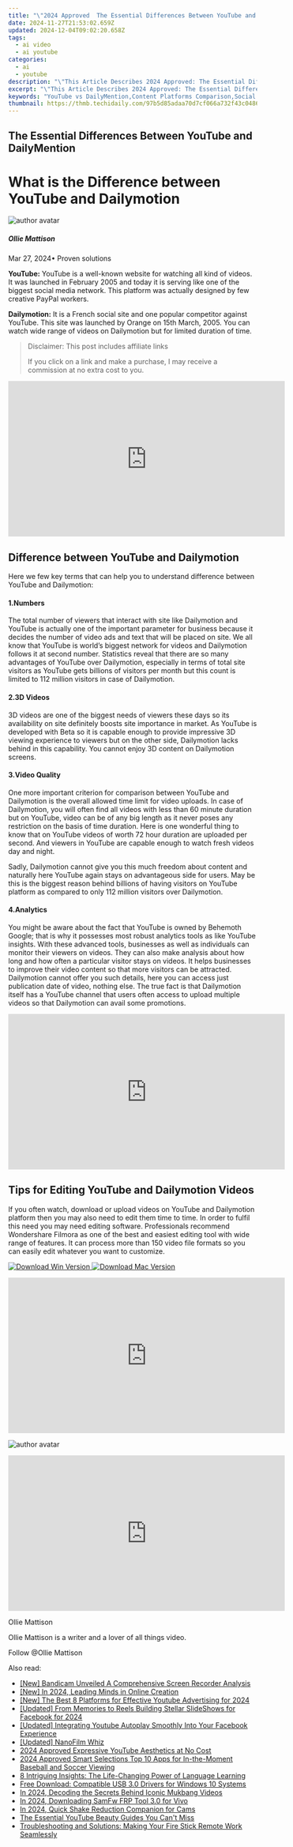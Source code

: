 ```yaml
---
title: "\"2024 Approved  The Essential Differences Between YouTube and DailyMention\""
date: 2024-11-27T21:53:02.659Z
updated: 2024-12-04T09:02:20.658Z
tags:
  - ai video
  - ai youtube
categories:
  - ai
  - youtube
description: "\"This Article Describes 2024 Approved: The Essential Differences Between YouTube and DailyMention\""
excerpt: "\"This Article Describes 2024 Approved: The Essential Differences Between YouTube and DailyMention\""
keywords: "YouTube vs DailyMention,Content Platforms Comparison,Social Media Services,Video Sharing Sites,Microblogging VS Streaming,Social Networking Tools,Online Communication Differences"
thumbnail: https://thmb.techidaily.com/97b5d85adaa70d7cf066a732f43c0486f51d36a4ba60d02434a07b91f944e872.jpg
---
```


## The Essential Differences Between YouTube and DailyMention

# What is the Difference between YouTube and Dailymotion

![author avatar](https://images.wondershare.com/filmora/article-images/ollie-mattison.jpg)

##### Ollie Mattison

 Mar 27, 2024• Proven solutions

**YouTube:** YouTube is a well-known website for watching all kind of videos. It was launched in February 2005 and today it is serving like one of the biggest social media network. This platform was actually designed by few creative PayPal workers.

**Dailymotion:** It is a French social site and one popular competitor against YouTube. This site was launched by Orange on 15th March, 2005\. You can watch wide range of videos on Dailymotion but for limited duration of time.

>  Disclaimer: This post includes affiliate links
>
>  If you click on a link and make a purchase, I may receive a commission at no extra cost to you.
>

<!-- affiliate ads begin -->
<iframe width="560" height="315" src="https://www.youtube.com/embed/Vfq0vw0Spz8?si=2EAk6hW-Gb-o33_L" title="YouTube video player" frameborder="0" allow="accelerometer; autoplay; clipboard-write; encrypted-media; gyroscope; picture-in-picture; web-share" referrerpolicy="strict-origin-when-cross-origin" allowfullscreen></iframe>
<!-- affiliate ads end -->

## Difference between YouTube and Dailymotion

 Here we few key terms that can help you to understand difference between YouTube and Dailymotion:

#### 1.Numbers

 The total number of viewers that interact with site like Dailymotion and YouTube is actually one of the important parameter for business because it decides the number of video ads and text that will be placed on site. We all know that YouTube is world’s biggest network for videos and Dailymotion follows it at second number. Statistics reveal that there are so many advantages of YouTube over Dailymotion, especially in terms of total site visitors as YouTube gets billions of visitors per month but this count is limited to 112 million visitors in case of Dailymotion.

#### 2.3D Videos

 3D videos are one of the biggest needs of viewers these days so its availability on site definitely boosts site importance in market. As YouTube is developed with Beta so it is capable enough to provide impressive 3D viewing experience to viewers but on the other side, Dailymotion lacks behind in this capability. You cannot enjoy 3D content on Dailymotion screens.

#### 3.Video Quality

 One more important criterion for comparison between YouTube and Dailymotion is the overall allowed time limit for video uploads. In case of Dailymotion, you will often find all videos with less than 60 minute duration but on YouTube, video can be of any big length as it never poses any restriction on the basis of time duration. Here is one wonderful thing to know that on YouTube videos of worth 72 hour duration are uploaded per second. And viewers in YouTube are capable enough to watch fresh videos day and night.

 Sadly, Dailymotion cannot give you this much freedom about content and naturally here YouTube again stays on advantageous side for users. May be this is the biggest reason behind billions of having visitors on YouTube platform as compared to only 112 million visitors over Dailymotion.

#### 4.Analytics

 You might be aware about the fact that YouTube is owned by Behemoth Google; that is why it possesses most robust analytics tools as like YouTube insights. With these advanced tools, businesses as well as individuals can monitor their viewers on videos. They can also make analysis about how long and how often a particular visitor stays on videos. It helps businesses to improve their video content so that more visitors can be attracted. Dailymotion cannot offer you such details, here you can access just publication date of video, nothing else. The true fact is that Dailymotion itself has a YouTube channel that users often access to upload multiple videos so that Dailymotion can avail some promotions.

<!-- affiliate ads begin -->
<iframe width="560" height="315" src="https://www.youtube.com/embed/q4-YQ9Wjtfg?si=6afn1fydg_Wb9B8z" title="YouTube video player" frameborder="0" allow="accelerometer; autoplay; clipboard-write; encrypted-media; gyroscope; picture-in-picture; web-share" referrerpolicy="strict-origin-when-cross-origin" allowfullscreen></iframe>
<!-- affiliate ads end -->

## Tips for Editing YouTube and Dailymotion Videos

 If you often watch, download or upload videos on YouTube and Dailymotion platform then you may also need to edit them time to time. In order to fulfil this need you may need editing software. Professionals recommend Wondershare Filmora as one of the best and easiest editing tool with wide range of features. It can process more than 150 video file formats so you can easily edit whatever you want to customize.

[![Download Win Version](https://images.wondershare.com/filmora/guide/download-btn-win.jpg) ](https://tools.techidaily.com/wondershare/filmora/download/) [![Download Mac Version](https://images.wondershare.com/filmora/guide/download-btn-mac.jpg) ](https://tools.techidaily.com/wondershare/filmora/download/)

<!-- affiliate ads begin -->
<iframe width="560" height="315" src="https://www.youtube.com/embed/RhLjZsruC9M?si=-861oUSfrUde2Ykt" title="YouTube video player" frameborder="0" allow="accelerometer; autoplay; clipboard-write; encrypted-media; gyroscope; picture-in-picture; web-share" referrerpolicy="strict-origin-when-cross-origin" allowfullscreen></iframe>
<!-- affiliate ads end -->

![author avatar](https://images.wondershare.com/filmora/article-images/ollie-mattison.jpg)

<!-- affiliate ads begin -->
<iframe width="560" height="315" src="https://www.youtube.com/embed/FLlUft1ZxI0?si=pBd5QdHEE27qsNlN" title="YouTube video player" frameborder="0" allow="accelerometer; autoplay; clipboard-write; encrypted-media; gyroscope; picture-in-picture; web-share" referrerpolicy="strict-origin-when-cross-origin" allowfullscreen></iframe>
<!-- affiliate ads end -->

Ollie Mattison

Ollie Mattison is a writer and a lover of all things video.

Follow @Ollie Mattison

<ins class="adsbygoogle"
     style="display:block"
     data-ad-format="autorelaxed"
     data-ad-client="ca-pub-7571918770474297"
     data-ad-slot="1223367746"></ins>

<ins class="adsbygoogle"
     style="display:block"
     data-ad-client="ca-pub-7571918770474297"
     data-ad-slot="8358498916"
     data-ad-format="auto"
     data-full-width-responsive="true"></ins>

<span class="atpl-alsoreadstyle">Also read:</span>
<div><ul>
<li><a href="https://digital-screen-recording.techidaily.com/new-bandicam-unveiled-a-comprehensive-screen-recorder-analysis/"><u>[New] Bandicam Unveiled A Comprehensive Screen Recorder Analysis</u></a></li>
<li><a href="https://youtube-webster.techidaily.com/n-2024-leading-minds-in-online-creation/"><u>[New] In 2024, Leading Minds in Online Creation</u></a></li>
<li><a href="https://youtube-webster.techidaily.com/he-best-8-platforms-for-effective-youtube-advertising-for-2024/"><u>[New] The Best 8 Platforms for Effective Youtube Advertising for 2024</u></a></li>
<li><a href="https://facebook-videos.techidaily.com/updated-from-memories-to-reels-building-stellar-slideshows-for-facebook-for-2024/"><u>[Updated] From Memories to Reels Building Stellar SlideShows for Facebook for 2024</u></a></li>
<li><a href="https://facebook-videos.techidaily.com/updated-integrating-youtube-autoplay-smoothly-into-your-facebook-experience/"><u>[Updated] Integrating Youtube Autoplay Smoothly Into Your Facebook Experience</u></a></li>
<li><a href="https://youtube-webster.techidaily.com/ed-nanofilm-whiz/"><u>[Updated] NanoFilm Whiz</u></a></li>
<li><a href="https://youtube-webster.techidaily.com/approved-expressive-youtube-aesthetics-at-no-cost/"><u>2024 Approved Expressive YouTube Aesthetics at No Cost</u></a></li>
<li><a href="https://extra-skills.techidaily.com/2024-approved-smart-selections-top-10-apps-for-in-the-moment-baseball-and-soccer-viewing/"><u>2024 Approved Smart Selections Top 10 Apps for In-the-Moment Baseball and Soccer Viewing</u></a></li>
<li><a href="https://mondly-stories.techidaily.com/8-intriguing-insights-the-life-changing-power-of-language-learning/"><u>8 Intriguing Insights: The Life-Changing Power of Language Learning</u></a></li>
<li><a href="https://driver-download.techidaily.com/free-download-compatible-usb-30-drivers-for-windows-10-systems/"><u>Free Download: Compatible USB 3.0 Drivers for Windows 10 Systems</u></a></li>
<li><a href="https://youtube-webster.techidaily.com/24-decoding-the-secrets-behind-iconic-mukbang-videos/"><u>In 2024, Decoding the Secrets Behind Iconic Mukbang Videos</u></a></li>
<li><a href="https://android-unlock.techidaily.com/in-2024-downloading-samfw-frp-tool-30-for-vivo-by-drfone-android/"><u>In 2024, Downloading SamFw FRP Tool 3.0 for Vivo</u></a></li>
<li><a href="https://fox-friendly.techidaily.com/in-2024-quick-shake-reduction-companion-for-cams/"><u>In 2024, Quick Shake Reduction Companion for Cams</u></a></li>
<li><a href="https://youtube-webster.techidaily.com/ssential-youtube-beauty-guides-you-cant-miss/"><u>The Essential YouTube Beauty Guides You Can't Miss</u></a></li>
<li><a href="https://tech-recovery.techidaily.com/troubleshooting-and-solutions-making-your-fire-stick-remote-work-seamlessly/"><u>Troubleshooting and Solutions: Making Your Fire Stick Remote Work Seamlessly</u></a></li>
</ul></div>

